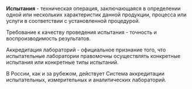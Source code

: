 **Испытания** - техническая операция, заключающаяся в определении одной или нескольких характеристик данной продукции, процесса или услуги в соответствии с установленной процедурой.

Требование к качеству проведения испытания - точность и воспроизводимость результатов.

Аккредитация лабораторий - официальное признание того, что испытательные лаборатории правомочны осуществлять конкретные испытания или конкретные типы испытаний.

В России, как и за рубежом, действует Система аккредитации испытательных, измерительных и аналитических лабораторий.